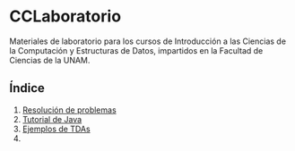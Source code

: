 # CCLaboratorio
Materiales de laboratorio para los cursos de Introducción a las Ciencias de la Computación y Estructuras de Datos, impartidos en la Facultad de Ciencias de la UNAM.

## Índice
1. [Resolución de problemas](https://docs.google.com/document/d/1wCi954Bkd3gNYsjPGxeDXHhyYCf7XMmwz8f8JMkz2IA/edit?usp=sharing "Resolución de problemas")
2. [Tutorial de Java](https://docs.oracle.com/javase/tutorial/ "Tutorial de Java")
3. [Ejemplos de TDAs](https://docs.google.com/presentation/d/16Mxlt9vhyYjjp5Qvsf8Gtt46PQrMFQSHBV-zwX_I_Ms/edit?usp=sharing)
4.
